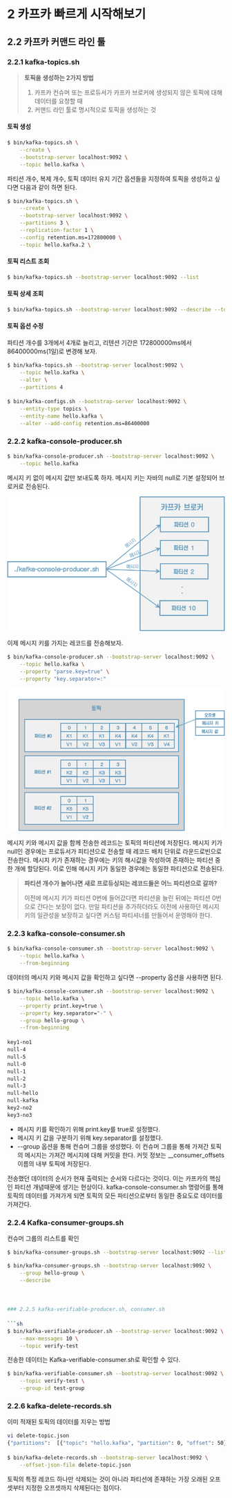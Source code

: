 # 2 카프카 빠르게 시작해보기

## 2.2 카프카 커맨드 라인 툴

### 2.2.1 kafka-topics.sh

> **토픽을 생성하는 2가지 방법**
>
> 1. 카프카 컨슈머 또는 프로듀서가 카프카 브로커에 생성되지 않은 토픽에 대해 데이터를 요청할 때
> 2. 커맨드 라인 툴로 명시적으로 토픽을 생성하는 것



#### 토픽 생성

```sh
$ bin/kafka-topics.sh \
	--create \
	--bootstrap-server localhost:9092 \
	--topic hello.kafka \
```

파티션 개수, 복제 개수, 토픽 데이터 유지 기간 옵션들을 지정하여 토픽을 생성하고 싶다면 다음과 같이 하면 된다.

```sh
$ bin/kafka-topics.sh \
	--create \
	--bootstrap-server localhost:9092 \
	--partitions 3 \
	--replication-factor 1 \
	--config retention.ms=172800000 \
	--topic hello.kafka.2 \
```



#### 토픽 리스트 조회

```sh
$ bin/kafka-topics.sh --bootstrap-server localhost:9092 --list
```



#### 토픽 상세 조회

```sh
$ bin/kafka-topics.sh --bootstrap-server localhost:9092 --describe --topic hello.kafka.2
```



#### 토픽 옵션 수정

파티션 개수를 3개에서 4개로 늘리고, 리텐션 기간은 172800000ms에서 86400000ms(1일)로 변경해 보자.

```sh
$ bin/kafka-topics.sh --bootstrap-server localhost:9092 \
	--topic hello.kafka \
	--alter \
	--partitions 4
	
$ bin/kafka-configs.sh --bootstrap-server localhost:9092 \
	--entity-type topics \
	--entity-name hello.kafka \
	--alter --add-config retention.ms=86400000
```



### 2.2.2 kafka-console-producer.sh

```sh
$ bin/kafka-console-producer.sh --bootstrap-server localhost:9092 \
	--topic hello.kafka
```

메시지 키 없이 메시지 값만 보내도록 하자. 메시지 키는 자바의 null로 기본 설정되어 브로커로 전송된다.



<img src="images/image-20210512214502584.png" alt="image-20210512214502584" style="zoom:67%;" />





이제 메시지 키를 가지는 레코드를 전송해보자.

```sh
$ bin/kafka-console-producer.sh --bootstrap-server localhost:9092 \
	--topic hello.kafka \
	--property "parse.key=true" \
	--property "key.separator=:"
```



<img src="images/image-20210513072643025.png" alt="image-20210513072643025"  />

메시지 키와 메시지 값을 함께 전송한 레코드는 토픽의 파티션에 저장된다.  메시지 키가 null인 경우에는 프로듀서가 피티션으로 전송할 때 레코드 배치 단위로 라운드로빈으로 전송한다. 메시지 키가 존재하는 경우에는 키의 해시값을 작성하여 존재하는 파티션 중 한 개에 할당된다. 이로 인해 메시지 키가 동일한 경우에는 동일한 파티션으로 전송된다.



> **파티션 개수가 늘어나면 새로 프로듀싱되는 레코드들은 어느 파티션으로 갈까?**
>
> 이전에 메시지 키가 파티션 0번에 들어갔다면 파티션을 늘린 뒤에는 파티션 0번으로 간다는 보장이 없다. 만일 파티션을 추가하더라도 이전에 사용하던 메시지 키의 일관성을 보장하고 싶다면 커스텀 파티셔너를 만들어서 운영해야 한다.



### 2.2.3 kafka-console-consumer.sh

```sh
$ bin/kafka-console-consumer.sh --bootstrap-server localhost:9092 \
	--topic hello.kafka \
	--from-beginning
```

데이터의 메시지 키와 메시지 값을 확인하고 싶다면 --property 옵션을 사용하면 된다.

```sh
$ bin/kafka-console-consumer.sh --bootstrap-server localhost:9092 \
	--topic hello.kafka \
	--property print.key=true \
	--property key.separator="-" \
	--group hello-group \
	--from-beginning
	
key1-no1
null-4
null-5
null-0
null-1
null-2
null-3
null-hello
null-kafka
key2-no2
key3-no3
```

* 메시지 키를 확인하기 위해 print.key를 true로 설정했다.
* 메시지 키 값을 구분하기 위해 key.separator를 설정했다.
* --group 옵션을 통해 컨슈머 그룹을 생성했다. 이 컨슈머 그룹을 통해 가져간 토픽의 메시지는 가져간 메시지에 대해 커밋을 한다. 커밋 정보는 __consumer_offsets 이름의 내부 토픽에 저장된다.



전송했던 데이터의 순서가 현재 출력되는 순서와 다르다는 것이다. 이는 카프카의 핵심인 파티션 개념때문에 생기는 현상이다. kafka-console-consumer.sh 명령어를 통해 토픽의 데이터를 가져가게 되면 토픽의 모든 파티션으로부터 동일한 중요도로 데이터를 가져간다.



### 2.2.4 Kafka-consumer-groups.sh

컨슈머 그룹의 리스트를 확인

```sh
$ bin/kafka-consumer-groups.sh --bootstrap-server localhost:9092 --list
```



```sh
$ bin/kafka-consumer-groups.sh --bootstrap-server localhost:9092 \
	--group hello-group \
	--describe



### 2.2.5 kafka-verifiable-producer.sh, consumer.sh

```sh
$ bin/kafka-verifiable-producer.sh --bootstrap-server localhost:9092 \
	--max-messages 10 \
	--topic verify-test
```



전송한 데이터는 Kafka-verifiable-consumer.sh로 확인할 수 있다.

```sh
$ bin/kafka-verifiable-consumer.sh --bootstrap-server localhost:9092 \
	--topic verify-test \
	--group-id test-group
```



### 2.2.6 kafka-delete-records.sh

이미 적재된 토픽의 데이터를 지우는 방법

```sh
vi delete-topic.json
{"partitions":  [{"topic": "hello.kafka", "partition": 0, "offset": 50}], "version": 1}

$ bin/kafka-delete-records.sh --bootstrap-server localhost:9092 \
	--offset-json-file delete-topic.json
```

토픽의 특정 레코드 하나만 삭제되는 것이 아니라 파티션에 존재하는 가장 오래된 오프셋부터 지정한 오프셋까지 삭제된다는 점이다.









